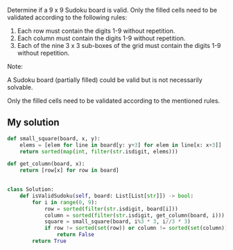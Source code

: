 Determine if a 9 x 9 Sudoku board is valid. Only the filled cells need to be validated according to the following rules:

1. Each row must contain the digits 1-9 without repetition.
2. Each column must contain the digits 1-9 without repetition.
3. Each of the nine 3 x 3 sub-boxes of the grid must contain the digits 1-9 without repetition.

Note:

A Sudoku board (partially filled) could be valid but is not necessarily solvable.

Only the filled cells need to be validated according to the mentioned rules.

## My solution
```Python
def small_square(board, x, y):
    elems = [elem for line in board[y: y+3] for elem in line[x: x+3]]
    return sorted(map(int, filter(str.isdigit, elems)))

def get_column(board, x):
    return [row[x] for row in board]
    

class Solution:
    def isValidSudoku(self, board: List[List[str]]) -> bool:
        for i in range(0, 9):
            row = sorted(filter(str.isdigit, board[i]))
            column = sorted(filter(str.isdigit, get_column(board, i)))
            square = small_square(board, i%3 * 3, i//3 * 3)
            if row != sorted(set(row)) or column != sorted(set(column)) or square != sorted(set(square)):
                return False
        return True
```
